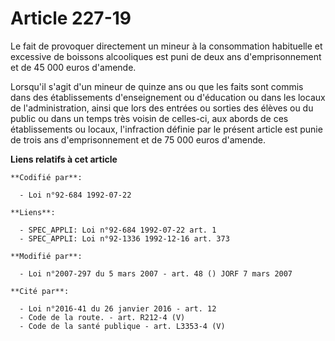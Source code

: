 # Article 227-19

Le fait de provoquer directement un mineur à la consommation habituelle et excessive de boissons alcooliques est puni de deux
ans d'emprisonnement et de 45 000 euros d'amende.

Lorsqu'il s'agit d'un mineur de quinze ans ou que les faits sont commis dans des établissements d'enseignement ou d'éducation
ou dans les locaux de l'administration, ainsi que lors des entrées ou sorties des élèves ou du public ou dans un temps très
voisin de celles-ci, aux abords de ces établissements ou locaux, l'infraction définie par le présent article est punie de
trois ans d'emprisonnement et de 75 000 euros d'amende.

**Liens relatifs à cet article**

	**Codifié par**:

	  - Loi n°92-684 1992-07-22

	**Liens**:

	  - SPEC_APPLI: Loi n°92-684 1992-07-22 art. 1
	  - SPEC_APPLI: Loi n°92-1336 1992-12-16 art. 373

	**Modifié par**:

	  - Loi n°2007-297 du 5 mars 2007 - art. 48 () JORF 7 mars 2007

	**Cité par**:

	  - Loi n°2016-41 du 26 janvier 2016 - art. 12
	  - Code de la route. - art. R212-4 (V)
	  - Code de la santé publique - art. L3353-4 (V)
